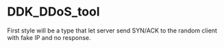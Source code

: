 # DDK_DDoS_tool
First style will be a type that let server send SYN/ACK to the random client with fake IP and no response.
